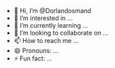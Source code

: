 - 👋 Hi, I’m @Dorlandosmand
- 👀 I’m interested in ...
- 🌱 I’m currently learning ...
- 💞️ I’m looking to collaborate on ...
- 📫 How to reach me ...
- 😄 Pronouns: ...
- ⚡ Fun fact: ...

<!---
Dorlandosmand/Dorlandosmand is a ✨ special ✨ repository because its `README.md` (this file) appears on your GitHub profile.
You can click the Preview link to take a look at your changes.
--->
